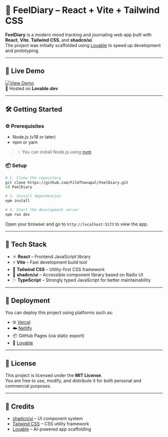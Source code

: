 # 📔 FeelDiary – React + Vite + Tailwind CSS

**FeelDiary** is a modern mood tracking and journaling web app built with **React**, **Vite**, **Tailwind CSS**, and **shadcn/ui**.  
The project was initially scaffolded using [Lovable](https://lovable.dev/) to speed up development and prototyping.

---

## 🚀 Live Demo

[![View Demo](https://img.shields.io/badge/🚀_Live_Demo-Click_here-blue?style=for-the-badge)](https://feel-diary.vercel.app/)  
🧭 Hosted on **Lovable.dev**

---

## 🛠️ Getting Started

### ⚙️ Prerequisites

- Node.js (v18 or later)
- npm or yarn

> 💡 You can install Node.js using [nvm](https://github.com/nvm-sh/nvm#installing-and-updating)

### 📦 Setup

```bash
# 1. Clone the repository
git clone https://github.com/FilmThanapol/FeelDiary.git
cd FeelDiary

# 2. Install dependencies
npm install

# 3. Start the development server
npm run dev
```

Open your browser and go to `http://localhost:5173` to view the app.

---

## 💼 Tech Stack

- ⚛️ **React** – Frontend JavaScript library  
- ⚡ **Vite** – Fast development build tool  
- 🎨 **Tailwind CSS** – Utility-first CSS framework  
- 🧩 **shadcn/ui** – Accessible component library based on Radix UI  
- ✨ **TypeScript** – Strongly typed JavaScript for better maintainability  

---

## 🚢 Deployment

You can deploy this project using platforms such as:

- 🌐 [Vercel](https://vercel.com/)
- ☁️ [Netlify](https://netlify.com/)
- 📦 GitHub Pages (via static export)
- 🧭 [Lovable](https://lovable.dev/projects/032bea0f-5932-48d3-9f3f-6d91b71bbdda)

---

## 📄 License

This project is licensed under the **MIT License**.  
You are free to use, modify, and distribute it for both personal and commercial purposes.

---

## 🙌 Credits

- [shadcn/ui](https://ui.shadcn.com/) – UI component system  
- [Tailwind CSS](https://tailwindcss.com/) – CSS utility framework  
- [Lovable](https://lovable.dev/) – AI-powered app scaffolding
